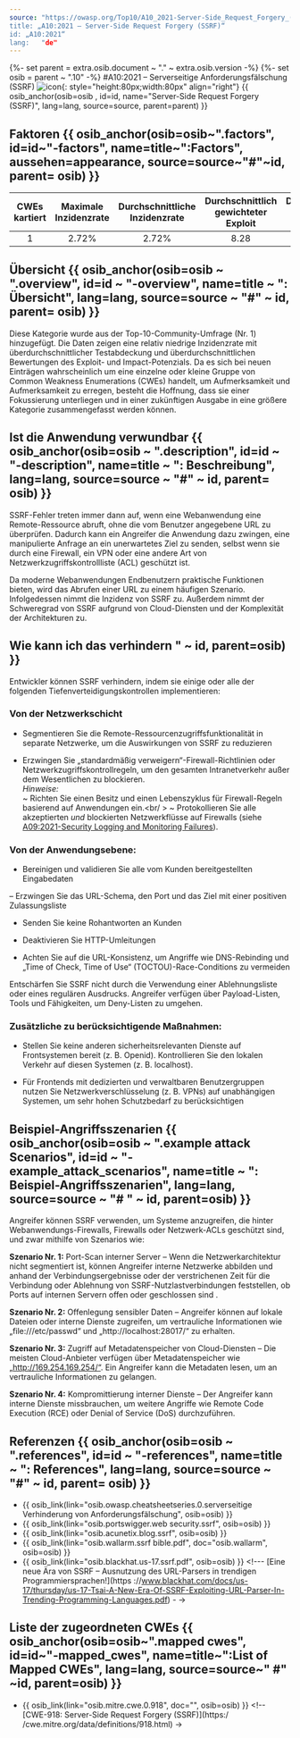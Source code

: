 ```yaml
---
source: "https://owasp.org/Top10/A10_2021-Server-Side_Request_Forgery_(SSRF)/“
title: „A10:2021 – Server-Side Request Forgery (SSRF)“
id: „A10:2021“
lang:	"de"
---
```

{%- set parent = extra.osib.document ~ "." ~ extra.osib.version -%}
{%- set osib = parent ~ ".10" -%}
#A10:2021 – Serverseitige Anforderungsfälschung (SSRF) ![icon](assets/TOP_10_Icons_Final_SSRF.png){: style="height:80px;width:80px" align="right"} {{ osib_anchor(osib=osib , id=id, name="Server-Side Request Forgery (SSRF)", lang=lang, source=source, parent=parent) }}


## Faktoren {{ osib_anchor(osib=osib~".factors", id=id~"-factors", name=title~":Factors", aussehen=appearance, source=source~"#"~id, parent= osib) }}

| CWEs kartiert | Maximale Inzidenzrate | Durchschnittliche Inzidenzrate | Durchschnittlich gewichteter Exploit | Durchschnittliche gewichtete Auswirkung | Maximale Abdeckung | Durchschnittliche Abdeckung | Gesamtzahl der Vorkommen | CVEs insgesamt |
|:-------------:|:--------------------:|:--------------------:|:--------------:|:--------------:|:----------------------:|:---------------------:|:-------------------:|:------------:|
| 1           | 2.72%              | 2.72%              | 8.28                 | 6.72                | 67.72%       | 67.72%       | 9,503             | 385        |

## Übersicht {{ osib_anchor(osib=osib ~ ".overview", id=id ~ "-overview", name=title ~ ": Übersicht", lang=lang, source=source ~ "#" ~ id, parent= osib) }}

Diese Kategorie wurde aus der Top-10-Community-Umfrage (Nr. 1) hinzugefügt. Die Daten zeigen eine relativ niedrige Inzidenzrate mit überdurchschnittlicher Testabdeckung und überdurchschnittlichen Bewertungen des Exploit- und Impact-Potenzials. Da es sich bei neuen Einträgen wahrscheinlich um eine einzelne oder kleine Gruppe von Common Weakness Enumerations (CWEs) handelt, um Aufmerksamkeit und Aufmerksamkeit zu erregen, besteht die Hoffnung, dass sie einer Fokussierung unterliegen und in einer zukünftigen Ausgabe in eine größere Kategorie zusammengefasst werden können.

## Ist die Anwendung verwundbar {{ osib_anchor(osib=osib ~ ".description", id=id ~ "-description", name=title ~ ": Beschreibung", lang=lang, source=source ~ "#" ~ id, parent= osib) }}

SSRF-Fehler treten immer dann auf, wenn eine Webanwendung eine Remote-Ressource abruft, ohne die vom Benutzer angegebene URL zu überprüfen. Dadurch kann ein Angreifer die Anwendung dazu zwingen, eine manipulierte Anfrage an ein unerwartetes Ziel zu senden, selbst wenn sie durch eine Firewall, ein VPN oder eine andere Art von Netzwerkzugriffskontrollliste (ACL) geschützt ist.

Da moderne Webanwendungen Endbenutzern praktische Funktionen bieten, wird das Abrufen einer URL zu einem häufigen Szenario. Infolgedessen nimmt die Inzidenz von SSRF zu. Außerdem nimmt der Schweregrad von SSRF aufgrund von Cloud-Diensten und der Komplexität der Architekturen zu.

## Wie kann ich das verhindern " ~ id, parent=osib) }}

Entwickler können SSRF verhindern, indem sie einige oder alle der folgenden Tiefenverteidigungskontrollen implementieren:

### **Von der Netzwerkschicht**

- Segmentieren Sie die Remote-Ressourcenzugriffsfunktionalität in separate Netzwerke, um die Auswirkungen von SSRF zu reduzieren

- Erzwingen Sie „standardmäßig verweigern“-Firewall-Richtlinien oder Netzwerkzugriffskontrollregeln, um den gesamten Intranetverkehr außer dem Wesentlichen zu blockieren.<br/> *Hinweise:*<br> ~ Richten Sie einen Besitz und einen Lebenszyklus für Firewall-Regeln basierend auf Anwendungen ein.<br/ > ~ Protokollieren Sie alle akzeptierten *und* blockierten Netzwerkflüsse auf Firewalls (siehe [A09:2021-Security Logging and Monitoring Failures](A09_2021-Security_Logging_and_Monitoring_Failures.md)).

### **Von der Anwendungsebene:**

- Bereinigen und validieren Sie alle vom Kunden bereitgestellten Eingabedaten

– Erzwingen Sie das URL-Schema, den Port und das Ziel mit einer positiven Zulassungsliste

- Senden Sie keine Rohantworten an Kunden

- Deaktivieren Sie HTTP-Umleitungen

- Achten Sie auf die URL-Konsistenz, um Angriffe wie DNS-Rebinding und „Time of Check, Time of Use“ (TOCTOU)-Race-Conditions zu vermeiden

Entschärfen Sie SSRF nicht durch die Verwendung einer Ablehnungsliste oder eines regulären Ausdrucks. Angreifer verfügen über Payload-Listen, Tools und Fähigkeiten, um Deny-Listen zu umgehen.

### **Zusätzliche zu berücksichtigende Maßnahmen:**

- Stellen Sie keine anderen sicherheitsrelevanten Dienste auf Frontsystemen bereit (z. B. Openid). Kontrollieren Sie den lokalen Verkehr auf diesen Systemen (z. B. localhost).

- Für Frontends mit dedizierten und verwaltbaren Benutzergruppen nutzen Sie Netzwerkverschlüsselung (z. B. VPNs) auf unabhängigen Systemen, um sehr hohen Schutzbedarf zu berücksichtigen

## Beispiel-Angriffsszenarien {{ osib_anchor(osib=osib ~ ".example attack Scenarios", id=id ~ "-example_attack_scenarios", name=title ~ ": Beispiel-Angriffsszenarien", lang=lang, source=source ~ "# " ~ id, parent=osib) }}

Angreifer können SSRF verwenden, um Systeme anzugreifen, die hinter Webanwendungs-Firewalls, Firewalls oder Netzwerk-ACLs geschützt sind, und zwar mithilfe von Szenarios wie:

**Szenario Nr. 1:** Port-Scan interner Server – Wenn die Netzwerkarchitektur nicht segmentiert ist, können Angreifer interne Netzwerke abbilden und anhand der Verbindungsergebnisse oder der verstrichenen Zeit für die Verbindung oder Ablehnung von SSRF-Nutzlastverbindungen feststellen, ob Ports auf internen Servern offen oder geschlossen sind .

**Szenario Nr. 2:** Offenlegung sensibler Daten – Angreifer können auf lokale Dateien oder interne Dienste zugreifen, um vertrauliche Informationen wie „file:///etc/passwd“ und „http://localhost:28017/“ zu erhalten.

**Szenario Nr. 3:** Zugriff auf Metadatenspeicher von Cloud-Diensten – Die meisten Cloud-Anbieter verfügen über Metadatenspeicher wie „http://169.254.169.254/“. Ein Angreifer kann die Metadaten lesen, um an vertrauliche Informationen zu gelangen.

**Szenario Nr. 4:** Kompromittierung interner Dienste – Der Angreifer kann interne Dienste missbrauchen, um weitere Angriffe wie Remote Code Execution (RCE) oder Denial of Service (DoS) durchzuführen.

## Referenzen {{ osib_anchor(osib=osib ~ ".references", id=id ~ "-references", name=title ~ ": References", lang=lang, source=source ~ "#" ~ id, parent= osib) }}
- {{ osib_link(link="osib.owasp.cheatsheetseries.0.serverseitige Verhinderung von Anforderungsfälschung", osib=osib) }} <!--- [OWASP – Cheat Sheet zur Verhinderung von serverseitiger Anforderungsfälschung](https:/ /cheatsheetseries.owasp.org/cheatsheets/Server_Side_Request_Forgery_Prevention_Cheat_Sheet.html) --->
- {{ osib_link(link="osib.portswigger.web security.ssrf", osib=osib) }} <!--- [PortSwigger – Serverseitige Anforderungsfälschung (SSRF)](https://portswigger.net/ web-security/ssrf) --->
- {{ osib_link(link="osib.acunetix.blog.ssrf", osib=osib) }} <!--- [Acunetix – Was ist Server-Side Request Forgery (SSRF)?](https://www. acunetix.com/blog/articles/server-side-request-forgery-vulnerability/) --->
- {{ osib_link(link="osib.wallarm.ssrf bible.pdf", doc="osib.wallarm", osib=osib) }} <!--- [SSRF-Bibel](https://cheatsheetseries.owasp. org/assets/Server_Side_Request_Forgery_Prevention_Cheat_Sheet_SSRF_Bible.pdf) --->
- {{ osib_link(link="osib.blackhat.us-17.ssrf.pdf", osib=osib) }} <!--- [Eine neue Ära von SSRF – Ausnutzung des URL-Parsers in trendigen Programmiersprachen!](https ://www.blackhat.com/docs/us-17/thursday/us-17-Tsai-A-New-Era-Of-SSRF-Exploiting-URL-Parser-In-Trending-Programming-Languages.pdf) - ->


## Liste der zugeordneten CWEs {{ osib_anchor(osib=osib~".mapped cwes", id=id~"-mapped_cwes", name=title~":List of Mapped CWEs", lang=lang, source=source~" #" ~id, parent=osib) }}
- {{ osib_link(link="osib.mitre.cwe.0.918", doc="", osib=osib) }} <!-- [CWE-918: Server-Side Request Forgery (SSRF)](https:/ /cwe.mitre.org/data/definitions/918.html) ->
